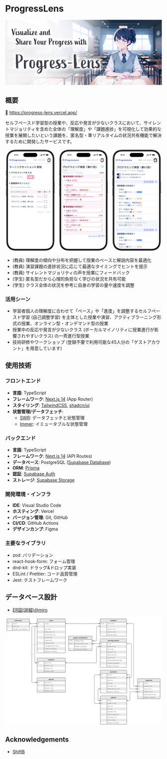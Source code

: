 # ProgressLens

![カバーイメージ](/public/progress-lens.jpg)

## 概要

🔗 https://progress-lens.vercel.app/

セルフペースド学習型の授業や、反応や発言が少ないクラスにおいて、サイレントマジョリティを含めた全体の「理解度」や「課題進捗」を可視化して効果的な授業を展開したいという課題を、匿名型・準リアルタイムの状況共有機能で解決するために開発したサービスです。

![アプリケーションイメージ](/.docs/images/app-image-01.png)

- (教員) 理解度の傾向や分布を把握して授業のペースと解説内容を最適化
- (教員) 演習課題の進捗状況に応じて最適なタイミングでヒントを提示
- (教員) サイレントマジョリティの声を授業にフィードバック
- (学生) 匿名型だから心理的負担なく学びの状況を共有可能
- (学生) クラス全体の状況を参考に自身の学習の量や速度を調整

### 活用シーン

- 学習者個人の理解度に合わせて「ペース」や「進度」を調整するセルフペースド学習 (自己調整学習) を主体とした授業や演習、アクティブラーニング形式の授業、オンライン型・オンデマンド型の授業
- 授業中の反応や発言が少ないクラス (ボーカルマイノリティに授業進行が影響されやすいクラス) の一斉進行型授業
- 技術研修やワークショップ (登録不要で利用可能な45人分の「ゲストアカウント」を用意しています)

## 使用技術

### フロントエンド

- **言語**: TypeScript
- **フレームワーク**: [Next.js 14](https://nextjs.org/) (App Router)
- **スタイリング**: [TailwindCSS](https://tailwindcss.com/), [shadcn/ui](https://ui.shadcn.com/)
- **状態管理/データフェッチ**:
  - [SWR](https://swr.vercel.app/ja): データフェッチと状態管理
  - [Immer](https://immerjs.github.io/immer/): イミュータブルな状態管理

### バックエンド

- **言語**: TypeScript
- **フレームワーク**: [Next.js 14](https://nextjs.org/) (API Routes)
- **データベース**: PostgreSQL ([Supabase Database](https://supabase.com/docs/guides/database/overview))
- **ORM**: [Prisma](https://www.prisma.io/)
- **認証**: [Supabase Auth](https://supabase.com/docs/guides/auth)
- **ストレージ**: [Supabase Storage](https://supabase.com/docs/guides/storage)

### 開発環境・インフラ

- **IDE**: Visual Studio Code
- **ホスティング**: Vercel
- **バージョン管理**: Git, GitHub
- **CI/CD**: GitHub Actions
- **デザインカンプ**: Figma

### 主要なライブラリ

- zod: バリデーション
- react-hook-form: フォーム管理
- dnd-kit: ドラッグ&ドロップ実装
- ESLint / Prettier: コード品質管理
- Jest: テストフレームワーク

## データベース設計

- [ER図(詳細)@miro](https://miro.com/app/board/uXjVLu0vS_A=/?share_link_id=252351959507)

![ER図](/.docs/images/er-diagram.png)

## Acknowledgements

- [ShiftB](https://shiftb.dev/)